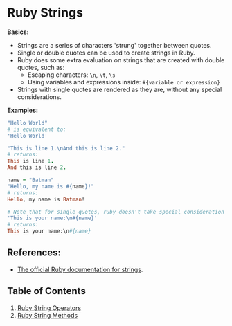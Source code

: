 # Ruby Strings

**Basics:**

 * Strings are a series of characters 'strung' together between quotes.
 * Single or double quotes can be used to create strings in Ruby.
 * Ruby does some extra evaluation on strings that are created with double quotes, such as:
 	*	Escaping characters: ```\n```, ```\t```, ```\s```
 	*	Using variables and expressions inside: ```#{variable or expression}```
 * Strings with single quotes are rendered as they are, without any special considerations.

**Examples:**

```ruby
"Hello World"
# is equivalent to:
'Hello World'
```
```ruby
"This is line 1.\nAnd this is line 2."
# returns:
This is line 1.
And this is line 2.
```
```ruby
name = "Batman"
"Hello, my name is #{name}!"
# returns:
Hello, my name is Batman!
```
```ruby
# Note that for single quotes, ruby doesn't take special consideration for variables or backslashes:
'This is your name:\n#{name}'
# returns:
This is your name:\n#{name}
```

## References:

* [The official Ruby documentation for strings](http://ruby-doc.org/core-2.2.0/String.html).


## Table of Contents

1.  [Ruby String Operators](Ruby-Strings-Operators.md)
2.  [Ruby String Methods](Ruby-String-Methods.md)
